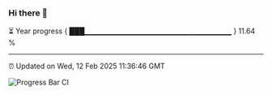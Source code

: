 ### Hi there 👋

⏳ Year progress { ███▁▁▁▁▁▁▁▁▁▁▁▁▁▁▁▁▁▁▁▁▁▁▁▁▁▁▁ } 11.64 %

---

⏰ Updated on Wed, 12 Feb 2025 11:36:46 GMT

![Progress Bar CI](https://github.com/IshwaranRudhara/GIT-ACTION/workflows/Progress%20Bar%20CI/badge.svg)
